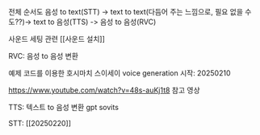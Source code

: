 전체 순서도
음성 to text(STT) -> text to text(다듬어 주는 느낌으로, 필요 없을 수도??)-> text to 음성(TTS) -> 음성 to 음성(RVC)

사운드 세팅 관련
[[사운드 설치]]

RVC: 음성 to 음성 변환

예제 코드를 이용한 호시마치 스이세이 voice generation
시작: 20250210

https://www.youtube.com/watch?v=48s-auKj1t8
참고 영상

TTS: 텍스트 to 음성 변환
gpt sovits

STT: 
[[20250220]]